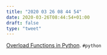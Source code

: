 ```yaml
---
title: "2020 03 26 08 44 54"
date: 2020-03-26T08:44:54+01:00
draft: false
type: "tweet"
---
```

[Overload Functions in Python](https://arpitbhayani.me/blogs/function-overloading). `#python`

